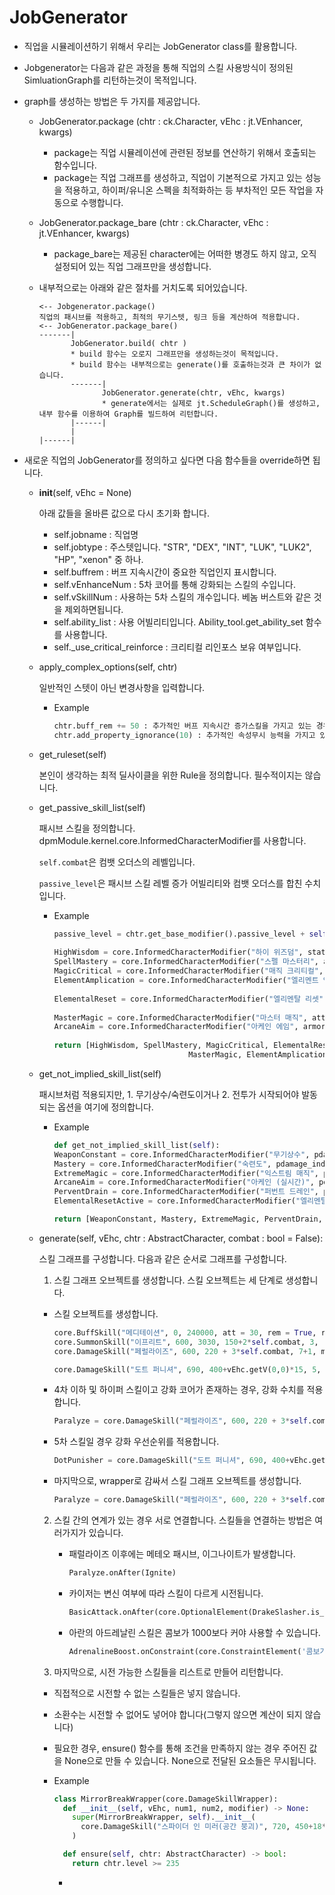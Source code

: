 
JobGenerator
==============================

- 직업을 시뮬레이션하기 위해서 우리는 JobGenerator class를 활용합니다. 
- Jobgenerator는 다음과 같은 과정을 통해 직업의 스킬 사용방식이 정의된 SimluationGraph를 리턴하는것이 목적입니다.
- graph를 생성하는 방법은 두 가지를 제공압니다.
  - JobGenerator.package (chtr : ck.Character, vEhc : jt.VEnhancer, kwargs)
    
    * package는 직업 시뮬레이션에 관련된 정보를 연산하기 위해서 호출되는 함수입니다. 
    * package는 직업 그래프를 생성하고, 직업이 기본적으로 가지고 있는 성능을 적용하고, 하이퍼/유니온 스펙을 최적화하는 등
      부차적인 모든 작업을 자동으로 수행합니다.

  - JobGenerator.package_bare (chtr : ck.Character, vEhc : jt.VEnhancer, kwargs)

    * package_bare는 제공된 character에는 어떠한 병경도 하지 않고, 오직 설정되어 있는 직업 그래프만을 생성합니다.

  - 내부적으로는 아래와 같은 절차를 거치도록 되어있습니다.
    ```
    <-- Jobgenerator.package()
    직업의 패시브를 적용하고, 최적의 무기스텟, 링크 등을 계산하여 적용합니다.
    <-- JobGenerator.package_bare()
    -------|
           JobGenerator.build( chtr )
           * build 함수는 오로지 그래프만을 생성하는것이 목적입니다.
           * build 함수는 내부적으로는 generate()를 호출하는것과 큰 차이가 없습니다.
           -------|
                  JobGenerator.generate(chtr, vEhc, kwargs)
                  * generate에서는 실제로 jt.ScheduleGraph()를 생성하고, 내부 함수를 이용하여 Graph를 빌드하여 리턴합니다.
           |------|
           |
    |------|
     ```

- 새로운 직업의 JobGenerator를 정의하고 싶다면 다음 함수들을 override하면 됩니다.

  - __init__(self, vEhc = None)

    아래 값들을 올바른 값으로 다시 초기화 합니다.
    
    - self.jobname : 직업명
    - self.jobtype : 주스텟입니다. "STR", "DEX", "INT", "LUK", "LUK2", "HP", "xenon" 중 하나.
    - self.buffrem : 버프 지속시간이 중요한 직업인지 표시합니다.
    - self.vEnhanceNum : 5차 코어를 통해 강화되는 스킬의 수입니다.
    - self.vSkillNum : 사용하는 5차 스킬의 개수입니다. 베놈 버스트와 같은 것을 제외하면됩니다.
    - self.ability_list : 사용 어빌리티입니다. Ability_tool.get_ability_set 함수를 사용합니다.
    - self._use_critical_reinforce : 크리티컬 리인포스 보유 여부입니다.

  - apply_complex_options(self, chtr)

    일반적인 스텟이 아닌 변경사항을 입력합니다.
    - Example
      
      ```python
      chtr.buff_rem += 50 : 추가적인 버프 지속시간 증가스킬을 가지고 있는 경우
      chtr.add_property_ignorance(10) : 추가적인 속성무시 능력을 가지고 있는 경우
      ```

  - get_ruleset(self)

    본인이 생각하는 최적 딜사이클을 위한 Rule을 정의합니다. 필수적이지는 않습니다.

  - get_passive_skill_list(self)

    패시브 스킬을 정의합니다. dpmModule.kernel.core.InformedCharacterModifier를 사용합니다.

    `self.combat`은 컴뱃 오더스의 레벨입니다.

    `passive_level`은 패시브 스킬 레벨 증가 어빌리티와 컴뱃 오더스를 합친 수치입니다.

    - Example
      
      ```python
      passive_level = chtr.get_base_modifier().passive_level + self.combat
        
      HighWisdom = core.InformedCharacterModifier("하이 위즈덤", stat_main = 40)
      SpellMastery = core.InformedCharacterModifier("스펠 마스터리", att = 10)
      MagicCritical = core.InformedCharacterModifier("매직 크리티컬", crit = 30, crit_damage = 13)
      ElementAmplication = core.InformedCharacterModifier("엘리멘트 엠플리피케이션", pdamage = 50)
        
      ElementalReset = core.InformedCharacterModifier("엘리멘탈 리셋", pdamage_indep = 40)
        
      MasterMagic = core.InformedCharacterModifier("마스터 매직", att = 30 + 3*passive_level, buff_rem = 50 5*passive_level)
      ArcaneAim = core.InformedCharacterModifier("아케인 에임", armor_ignore = 20 + ceil(passive_level / 2))
        
      return [HighWisdom, SpellMastery, MagicCritical, ElementalReset, 
                                    MasterMagic, ElementAmplication, ArcaneAim]  # 마지막에 정의한 패시브 스킬정보를 리턴해야 합니다.
      ```
    
  - get_not_implied_skill_list(self)
    
    패시브처럼 적용되지만, 1. 무기상수/숙련도이거나 2. 전투가 시작되어야 발동되는 옵션을 여기에 정의합니다.
  
    - Example
       
      ```python
      def get_not_implied_skill_list(self):
      WeaponConstant = core.InformedCharacterModifier("무기상수", pdamage_indep = 20)  # 무기상수
      Mastery = core.InformedCharacterModifier("숙련도", pdamage_indep = -2.5)  # 숙련도
      ExtremeMagic = core.InformedCharacterModifier("익스트림 매직", pdamage_indep = 20)  # 익스트림 매직은 전투가 시작되어야 스텟에 반영됩니다.
      ArcaneAim = core.InformedCharacterModifier("아케인 (실시간)", pdamage = 40)
      PerventDrain = core.InformedCharacterModifier("퍼번트 드레인", pdamage_indep = 25)
      ElementalResetActive = core.InformedCharacterModifier("엘리멘탈 리셋(사용)", prop_ignore = 10)
      
      return [WeaponConstant, Mastery, ExtremeMagic, PerventDrain, ArcaneAim, ElementalResetActive] # 마지막에 리턴해야 합니다.
      ```

  - generate(self, vEhc, chtr : AbstractCharacter, combat : bool = False):
    
    스킬 그래프를 구성합니다. 다음과 같은 순서로 그래프를 구성합니다.

    1. 스킬 그래프 오브젝트를 생성합니다. 스킬 오브젝트는 세 단계로 생성합니다.

      - 스킬 오브젝트를 생성합니다.
        ```python
        core.BuffSkill("메디테이션", 0, 240000, att = 30, rem = True, red = True) # 버프스킬
        core.SummonSkill("이프리트", 600, 3030, 150+2*self.combat, 3, (260+5*self.combat)*1000) # 소환스킬
        core.DamageSkill("페럴라이즈", 600, 220 + 3*self.combat, 7+1, modifier = core.CharacterModifier(pdamage = 10)) # 공격스킬.
        
        core.DamageSkill("도트 퍼니셔", 690, 400+vEhc.getV(0,0)*15, 5, cooltime = 25 * 1000, red = True) # 5차인 경우 getV(first_priority, second_priority)로 스킬 레벨을 가져옵니다.
        ```

      - 4차 이하 및 하이퍼 스킬이고 강화 코어가 존재하는 경우, 강화 수치를 적용합니다.
        ```python
        Paralyze = core.DamageSkill("페럴라이즈", 600, 220 + 3*self.combat, 7+1, modifier = core.CharacterModifier(pdamage = 10)).setV(vEhc, 1, 2, False) #setV(vEhc, priority, increment, crit_rate) 
        ```

      - 5차 스킬일 경우 강화 우선순위를 적용합니다.
        ```python
        DotPunisher = core.DamageSkill("도트 퍼니셔", 690, 400+vEhc.getV(0,0)*15, 5, cooltime = 25 * 1000, red = True).isV(vEhc,0,0) #isV(vEhc, skill_importance, enhance_importance)
        ```
        
      - 마지막으로, wrapper로 감싸서 스킬 그래프 오브젝트를 생성합니다.
        ```python
        Paralyze = core.DamageSkill("페럴라이즈", 600, 220 + 3*self.combat, 7+1, modifier = core.CharacterModifier(pdamage = 10)).setV(vEhc, 1, 2, False).wrap(core.DamageSkillWrapper) # wrap(core.DamageSkillWrapper) 로 오브젝트를 감싸고 리턴합니다.
        ```

    2. 스킬 간의 연계가 있는 경우 서로 연결합니다. 스킬들을 연결하는 방법은 여러가지가 있습니다.

       - 패럴라이즈 이후에는 메테오 패시브, 이그나이트가 발생합니다.
         ```python
         Paralyze.onAfter(Ignite)
         ```
       
       - 카이저는 변신 여부에 따라 스킬이 다르게 시전됩니다.
         ```python
         BasicAttack.onAfter(core.OptionalElement(DrakeSlasher.is_available, DrakeSlasher, GigaSlasher, name = "드라코 슬래셔 충전시"))
         ```

       - 아란의 아드레날린 스킬은 콤보가 1000보다 커야 사용할 수 있습니다.
         ```python
         AdrenalineBoost.onConstraint(core.ConstraintElement('콤보가 1000이상', Combo, partial(Combo.judge,1000,1) ))
         ```

    3. 마지막으로, 시전 가능한 스킬들을 리스트로 만들어 리턴합니다.
      - 직접적으로 시전할 수 없는 스킬들은 넣지 않습니다.
      - 소환수는 시전할 수 없어도 넣어야 합니다(그렇지 않으면 계산이 되지 않습니다)
      - 필요한 경우, ensure() 함수를 통해 조건을 만족하지 않는 경우 주어진 값을 None으로
        만들 수 있습니다. None으로 전달된 요소들은 무시됩니다.
        
      - Example

        ```python
        class MirrorBreakWrapper(core.DamageSkillWrapper):
          def __init__(self, vEhc, num1, num2, modifier) -> None:
            super(MirrorBreakWrapper, self).__init__(
              core.DamageSkill("스파이더 인 미러(공간 붕괴)", 720, 450+18*vEhc.getV(num1, num2), 15, cooltime = 250*1000, red = True, modifier=modifier)
            )

          def ensure(self, chtr: AbstractCharacter) -> bool:
            return chtr.level >= 235
        ```

        - 

      


